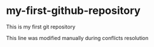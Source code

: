 # my-first-github-repository
This is my first git repository

This line was modified manually during conflicts resolution
